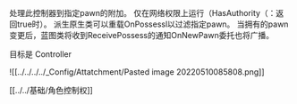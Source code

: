处理此控制器到指定pawn的附加。
仅在网络权限上运行（HasAuthority（：返回true时）。
派生原生类可以重载OnPossessl以过滤指定pawn。
当拥有的pawn变更后，蓝图类将收到ReceivePossess的通知OnNewPawn委托也将广播。

目标是 Controller

![[../../../../_Config/Attatchment/Pasted image 20220510085808.png]]

[[../../基础/角色控制权]]
